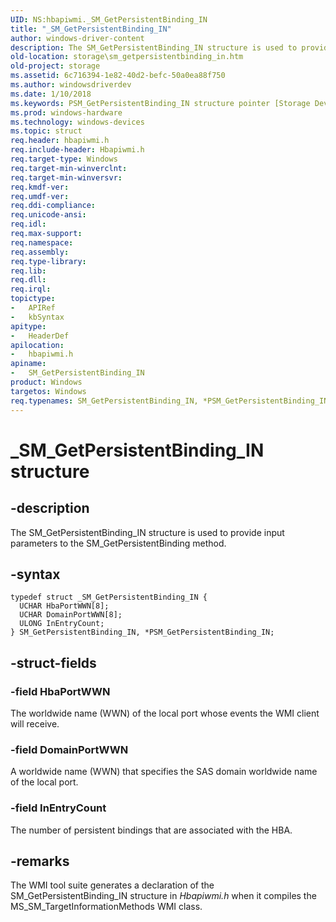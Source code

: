 ```yaml
---
UID: NS:hbapiwmi._SM_GetPersistentBinding_IN
title: "_SM_GetPersistentBinding_IN"
author: windows-driver-content
description: The SM_GetPersistentBinding_IN structure is used to provide input parameters to the SM_GetPersistentBinding method.
old-location: storage\sm_getpersistentbinding_in.htm
old-project: storage
ms.assetid: 6c716394-1e82-40d2-befc-50a0ea88f750
ms.author: windowsdriverdev
ms.date: 1/10/2018
ms.keywords: PSM_GetPersistentBinding_IN structure pointer [Storage Devices], structs-Fibre_2cf97173-2aa3-4770-865a-825f5db0daf1.xml, _SM_GetPersistentBinding_IN, SM_GetPersistentBinding_IN structure [Storage Devices], hbapiwmi/SM_GetPersistentBinding_IN, *PSM_GetPersistentBinding_IN, SM_GetPersistentBinding_IN, hbapiwmi/PSM_GetPersistentBinding_IN, PSM_GetPersistentBinding_IN, storage.sm_getpersistentbinding_in
ms.prod: windows-hardware
ms.technology: windows-devices
ms.topic: struct
req.header: hbapiwmi.h
req.include-header: Hbapiwmi.h
req.target-type: Windows
req.target-min-winverclnt: 
req.target-min-winversvr: 
req.kmdf-ver: 
req.umdf-ver: 
req.ddi-compliance: 
req.unicode-ansi: 
req.idl: 
req.max-support: 
req.namespace: 
req.assembly: 
req.type-library: 
req.lib: 
req.dll: 
req.irql: 
topictype:
-	APIRef
-	kbSyntax
apitype:
-	HeaderDef
apilocation:
-	hbapiwmi.h
apiname:
-	SM_GetPersistentBinding_IN
product: Windows
targetos: Windows
req.typenames: SM_GetPersistentBinding_IN, *PSM_GetPersistentBinding_IN
---
```


# _SM_GetPersistentBinding_IN structure


## -description


The SM_GetPersistentBinding_IN structure is used to provide input parameters to the SM_GetPersistentBinding method.


## -syntax


````
typedef struct _SM_GetPersistentBinding_IN {
  UCHAR HbaPortWWN[8];
  UCHAR DomainPortWWN[8];
  ULONG InEntryCount;
} SM_GetPersistentBinding_IN, *PSM_GetPersistentBinding_IN;
````


## -struct-fields




### -field HbaPortWWN

The worldwide name (WWN) of the local port whose events the WMI client will receive.


### -field DomainPortWWN

A worldwide name (WWN) that specifies the SAS domain worldwide name of the local port.


### -field InEntryCount

The number of persistent bindings that are associated with the HBA.


## -remarks


The WMI tool suite generates a declaration of the SM_GetPersistentBinding_IN structure in <i>Hbapiwmi.h</i> when it compiles the MS_SM_TargetInformationMethods WMI class.


